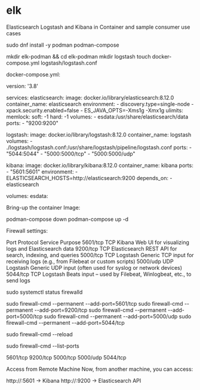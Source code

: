 # elk
Elasticsearch Logstash and Kibana in Container and sample consumer use cases


sudo dnf install -y podman podman-compose

mkdir elk-podman && cd elk-podman
mkdir logstash
touch docker-compose.yml logstash/logstash.conf

docker-compose.yml:

version: '3.8'

services:
  elasticsearch:
    image: docker.io/library/elasticsearch:8.12.0
    container_name: elasticsearch
    environment:
      - discovery.type=single-node
      - xpack.security.enabled=false
      - ES_JAVA_OPTS=-Xms1g -Xmx1g
    ulimits:
      memlock:
        soft: -1
        hard: -1
    volumes:
      - esdata:/usr/share/elasticsearch/data
    ports:
      - "9200:9200"

  logstash:
    image: docker.io/library/logstash:8.12.0
    container_name: logstash
    volumes:
      - ./logstash/logstash.conf:/usr/share/logstash/pipeline/logstash.conf
    ports:
      - "5044:5044"
      - "5000:5000/tcp"
      - "5000:5000/udp"

  kibana:
    image: docker.io/library/kibana:8.12.0
    container_name: kibana
    ports:
      - "5601:5601"
    environment:
      - ELASTICSEARCH_HOSTS=http://elasticsearch:9200
    depends_on:
      - elasticsearch

volumes:
  esdata:

Bring-up the container Image:

podman-compose down
podman-compose up -d

Firewall settings:

Port	Protocol	Service	Purpose
5601/tcp	TCP	Kibana	Web UI for visualizing logs and Elasticsearch data
9200/tcp	TCP	Elasticsearch	REST API for search, indexing, and queries
5000/tcp	TCP	Logstash	Generic TCP input for receiving logs (e.g., from Filebeat or custom scripts)
5000/udp	UDP	Logstash	Generic UDP input (often used for syslog or network devices)
5044/tcp	TCP	Logstash	Beats input – used by Filebeat, Winlogbeat, etc., to send logs

sudo systemctl status firewalld

sudo firewall-cmd --permanent --add-port=5601/tcp
sudo firewall-cmd --permanent --add-port=9200/tcp
sudo firewall-cmd --permanent --add-port=5000/tcp
sudo firewall-cmd --permanent --add-port=5000/udp
sudo firewall-cmd --permanent --add-port=5044/tcp

sudo firewall-cmd --reload

sudo firewall-cmd --list-ports

5601/tcp 9200/tcp 5000/tcp 5000/udp 5044/tcp

Access from Remote Machine Now, from another machine, you can access:

http://<your-redhat-ip>:5601 → Kibana
http://<your-redhat-ip>:9200 → Elasticsearch API
